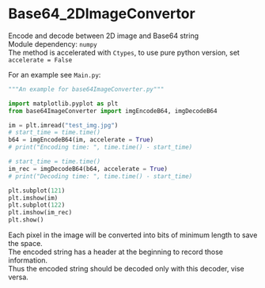 # Base64_2DImageConvertor
Encode and decode between 2D image and Base64 string  
Module dependency: `numpy`  
The method is accelerated with `Ctypes`, to use pure python version, set `accelerate = False`  

For an example see `Main.py`:

```python
"""An example for base64ImageConverter.py"""

import matplotlib.pyplot as plt
from base64ImageConverter import imgEncodeB64, imgDecodeB64

im = plt.imread("test_img.jpg")
# start_time = time.time()
b64 = imgEncodeB64(im, accelerate = True)
# print("Encoding time: ", time.time() - start_time)

# start_time = time.time()
im_rec = imgDecodeB64(b64, accelerate = True)
# print("Decoding time: ", time.time() - start_time)

plt.subplot(121)
plt.imshow(im)
plt.subplot(122)
plt.imshow(im_rec)
plt.show()
```
    
Each pixel in the image will be converted into bits of minimum length to save the space.  
The encoded string has a header at the beginning to record those information.  
Thus the encoded string should be decoded only with this decoder, vise versa.
